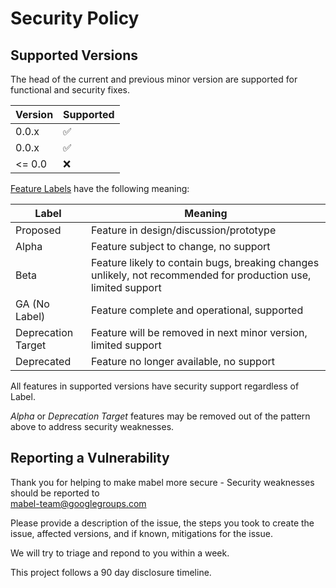 # Security Policy

## Supported Versions

The head of the current and previous minor version are supported for functional and security fixes.

| Version | Supported          |
| ------- | ------------------ |
| 0.0.x   | :white_check_mark: |
| 0.0.x   | :white_check_mark: |
| <= 0.0  | :x:                |

[Feature Labels](https://github.com/joocer/mabel/projects/1) have the following meaning:

| Label      | Meaning |
| ---------- | ------- |
| Proposed   | Feature in design/discussion/prototype |
| Alpha      | Feature subject to change, no support |
| Beta       | Feature likely to contain bugs, breaking changes unlikely, not recommended for production use, limited support |
| GA (No Label) | Feature complete and operational, supported |
| Deprecation Target | Feature will be removed in next minor version, limited support |
| Deprecated | Feature no longer available, no support |

All features in supported versions have security support regardless of Label.

_Alpha_ or _Deprecation Target_ features may be removed out of the pattern above to address security weaknesses.

## Reporting a Vulnerability

Thank you for helping to make mabel more secure - Security weaknesses should be reported to  
mabel-team@googlegroups.com

Please provide a description of the issue, the steps you took to create the issue, affected
versions, and if known, mitigations for the issue.

We will try to triage and repond to you within a week.

This project follows a 90 day disclosure timeline.
